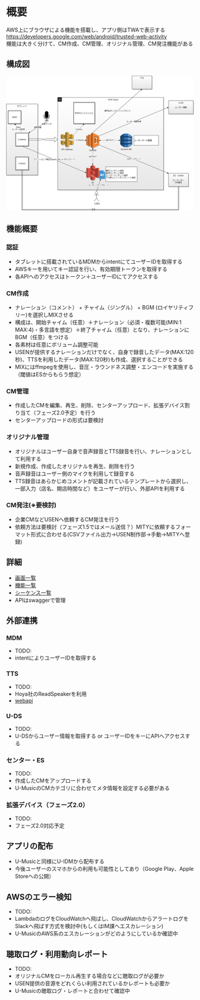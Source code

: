 # 概要

AWS上にブラウザによる機能を搭載し、アプリ側はTWAで表示する  
https://developers.google.com/web/android/trusted-web-activity  
機能は大きく分けて、CM作成、CM管理、オリジナル管理、CM発注機能がある  

## 構成図

![architecture](uml/architecture.png)

## 機能概要

### 認証

- タブレットに搭載されているMDMからintentにてユーザーIDを取得する
- AWSキーを用いてキー認証を行い、有効期限トークンを取得する
- 各APIへのアクセスはトークン＋ユーザーIDにてアクセスする

### CM作成

- ナレーション（コメント） + チャイム（ジングル） + BGM (ロイヤリティフリー)を選択しMIXさせる
- 構成は、開始チャイム（任意）＋ナレーション（必須・複数可能(MIN:1 MAX:4)・多言語を想定）＋終了チャイム（任意）となり、ナレーションにBGM（任意）をつける  
- 各素材は任意にボリューム調整可能
- USENが提供するナレーションだけでなく、自身で録音したデータ(MAX:120秒)、TTSを利用したデータ(MAX:120秒)も作成、選択することができる
- MIXにはffmpegを使用し、音圧・ラウンドネス調整・エンコードを実施する（閾値はESからもらう想定）

### CM管理

- 作成したCMを編集、再生、削除、センターアップロード、拡張デバイス割り当て（フェーズ2.0予定）を行う
- センターアップロードの形式は要検討

### オリジナル管理

- オリジナルはユーザー自身で音声録音とTTS録音を行い、ナレーションとして利用する
- 新規作成、作成したオリジナルを再生、削除を行う
- 音声録音はユーザー側のマイクを利用して録音する
- TTS録音はあらかじめコメントが記載されているテンプレートから選択し、一部入力（店名、開店時間など）をユーザーが行い、外部APIを利用する

### CM発注(※要検討)

- 企業CMなどUSENへ依頼するCM発注を行う
- 依頼方法は要検討（フェーズ1.5ではメール送信？）MITYに依頼するフォーマット形式に合わせる(CSVファイル出力→USEN制作部→手動→MITYへ登録)

## 詳細

- [画面一覧](SCREEN_LIST.md)
- [機能一覧](FEATURE_LIST.md)
- [シーケンス一覧](SEQUENCE_LIST.md)
- APIはswaggerで管理

## 外部連携

### MDM

- TODO:
- intentによりユーザーIDを取得する

### TTS

- TODO:
- Hoya社のReadSpeakerを利用
- [webapi](https://cloud.voicetext.jp/webapi)

### U-DS

- TODO:
- U-DSからユーザー情報を取得する or ユーザーIDをキーにAPIへアクセスする

### センター・ES

- TODO:
- 作成したCMをアップロードする
- U-MusicのCMカテゴリに合わせてメタ情報を設定する必要がある

### 拡張デバイス（フェーズ2.0）

- TODO:
- フェーズ2.0対応予定

## アプリの配布

- U-Musicと同様にU-IDMから配布する
- 今後ユーザーのスマホからの利用も可能性としてあり（Google Play、Apple Storeへの公開）

## AWSのエラー検知

- TODO:
- LambdaのログをCloudWatchへ飛ばし、CloudWatchからアラートログをSlackへ飛ばす方式を検討中(もしくはIM課へエスカレーション)
- U-MusicのAWS系のエスカレーションがどのようにしているか確認中

## 聴取ログ・利用動向レポート

- TODO:
- オリジナルCMをローカル再生する場合などに聴取ログが必要か
- USEN提供の音源をどれくらい利用されているかレポートも必要か
- U-Musicの聴取ログ・レポートと合わせて確認中
